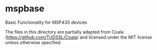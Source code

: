 # mspbase

Basic Functionality for MSP430 devices

The files in this directory are partially adapted from Coala (https://github.com/TUDSSL/Coala) and licensed under the MIT license unless otherwise specified.

